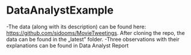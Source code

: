 # DataAnalystExample

-The data (along with its description) can be found here: https://github.com/sidooms/MovieTweetings. After cloning the repo, the data can be found in the „latest” folder.
-Three observations with their explanations can be found in Data Analyst Report
